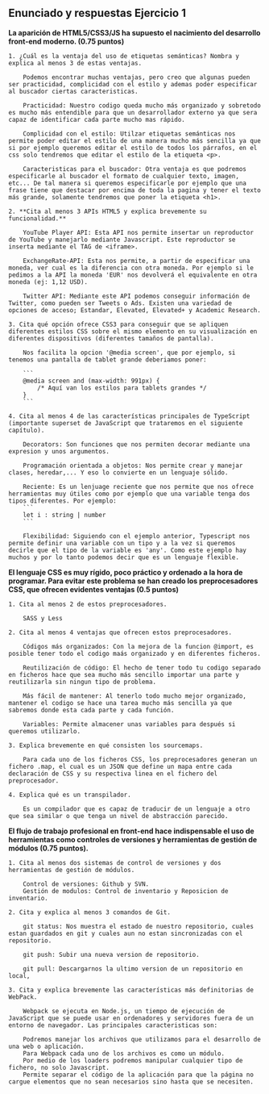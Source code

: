 ## Enunciado y respuestas Ejercicio 1

**La aparición de HTML5/CSS3/JS ha supuesto el nacimiento del desarrollo front-end moderno. (0.75 puntos)**

    1. ¿Cuál es la ventaja del uso de etiquetas semánticas? Nombra y explica al menos 3 de estas ventajas.
   
        Podemos encontrar muchas ventajas, pero creo que algunas pueden ser practicidad, complicidad con el estilo y ademas poder especificar al buscador ciertas caracteristicas.

        Practicidad: Nuestro codigo queda mucho más organizado y sobretodo es mucho más entendible para que un desarrollador externo ya que sera capaz de identificar cada parte mucho mas rápido. 

        Complicidad con el estilo: Utilzar etiquetas semánticas nos permite poder editar el estilo de una manera mucho más sencilla ya que si por ejemplo queremos editar el estilo de todos los párrafos, en el css solo tendremos que editar el estilo de la etiqueta <p>.

        Caracteristicas para el buscador: Otra ventaja es que podremos especificarle al buscador el formato de cualquier texto, imagen, etc... De tal manera si queremos especificarle por ejemplo que una frase tiene que destacar por encima de toda la pagina y tener el texto más grande, solamente tendremos que poner la etiqueta <h1>.

    2. **Cita al menos 3 APIs HTML5 y explica brevemente su funcionalidad.**
   
        YouTube Player API: Esta API nos permite insertar un reproductor de YouTube y manejarlo mediante Javascript. Este reproductor se inserta mediante el TAG de <iframe>.

        ExchangeRate-API: Esta nos permite, a partir de especificar una moneda, ver cual es la diferencia con otra moneda. Por ejemplo si le pedimos a la API la moneda 'EUR' nos devolverá el equivalente en otra moneda (ej: 1,12 USD).

        Twitter API: Mediante este API podemos conseguir información de Twitter, como pueden ser Tweets o Ads. Existen una variedad de opciones de acceso; Estandar, Elevated, Elevated+ y Academic Research.

    3. Cita qué opción ofrece CSS3 para conseguir que se apliquen diferentes estilos CSS sobre el mismo elemento en su visualización en diferentes dispositivos (diferentes tamaños de pantalla).
   
        Nos facilita la opcion '@media screen', que por ejemplo, si tenemos una pantalla de tablet grande deberiamos poner:

        ```
        @media screen and (max-width: 991px) {
            /* Aquí van los estilos para tablets grandes */
        }
        ```

    4. Cita al menos 4 de las características principales de TypeScript (importante superset de JavaScript que trataremos en el siguiente capítulo).
   
        Decorators: Son funciones que nos permiten decorar mediante una expresion y unos argumentos.

        Programación orientada a objetos: Nos permite crear y manejar clases, heredar,... Y eso lo convierte en un lenguaje sólido.

        Reciente: Es un lenjuage reciente que nos permite que nos ofrece herramientas muy útiles como por ejemplo que una variable tenga dos tipos diferentes. Por ejemplo:
        ```
        let i : string | number
        ```

        Flexibilidad: Siguiendo con el ejemplo anterior, Typescript nos permite definir una variable con un tipo y a la vez si queremos decirle que el tipo de la variable es 'any'. Como este ejemplo hay muchos y por lo tanto podemos decir que es un lenguaje flexible.
        



**El lenguaje CSS es muy rígido, poco práctico y ordenado a la hora de programar. Para evitar este problema se han creado los preprocesadores CSS, que ofrecen evidentes ventajas (0.5 puntos)**

    1. Cita al menos 2 de estos preprocesadores.
   
        SASS y Less

    2. Cita al menos 4 ventajas que ofrecen estos preprocesadores.
   
        Códigos más organizados: Con la mejora de la funcion @import, es posible tener todo el codigo maás organizado y en diferentes ficheros.

        Reutilización de código: El hecho de tener todo tu codigo separado en ficheros hace que sea mucho más sencillo importar una parte y reutilizarla sin ningun tipo de problema.

        Más fácil de mantener: Al tenerlo todo mucho mejor organizado, mantener el codigo se hace una tarea mucho más sencilla ya que sabremos donde esta cada parte y cada función.

        Variables: Permite almacener unas variables para después si queremos utilizarlo.

    3. Explica brevemente en qué consisten los sourcemaps.

        Para cada uno de los ficheros CSS, los preprocesadores generan un fichero .map, el cual es un JSON que define un mapa entre cada declaración de CSS y su respectiva linea en el fichero del preprocesador.
   
    4. Explica qué es un transpilador.

        Es un compilador que es capaz de traducir de un lenguaje a otro que sea similar o que tenga un nivel de abstracción parecido.

**El flujo de trabajo profesional en front-end hace indispensable el uso de herramientas como controles de versiones y herramientas de gestión de módulos (0.75 puntos).**

    1. Cita al menos dos sistemas de control de versiones y dos herramientas de gestión de módulos.

        Control de versiones: Github y SVN.
        Gestión de modulos: Control de inventario y Reposicion de inventario.

    2. Cita y explica al menos 3 comandos de Git.

        git status: Nos muestra el estado de nuestro repositorio, cuales estan guardados en git y cuales aun no estan sincronizadas con el repositorio.

        git push: Subir una nueva version de repositorio.

        git pull: Descargarnos la ultimo version de un repositorio en local,

    3. Cita y explica brevemente las características más definitorias de WebPack.

        Webpack se ejecuta en Node.js, un tiempo de ejecución de JavaScript que se puede usar en ordenadores y servidores fuera de un entorno de navegador. Las principales caracteristicas son:
        
        Podremos manejar los archivos que utilizamos para el desarrollo de una web o aplicación.
        Para Webpack cada uno de los archivos es como un módulo.
        Por medio de los loaders podremos manipular cualquier tipo de fichero, no solo Javascript.
        Permite separar el código de la aplicación para que la página no cargue elementos que no sean necesarios sino hasta que se necesiten.
 